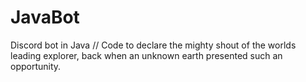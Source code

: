 # JavaBot
Discord bot in Java
// Code to declare the mighty shout of the worlds leading explorer, back when an unknown earth presented such an opportunity.
